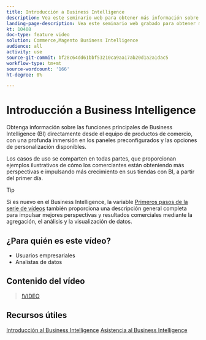 ```yaml
---
title: Introducción a Business Intelligence
description: Vea este seminario web para obtener más información sobre las funciones principales de Business Intelligence para su tienda de Adobe Commerce o Magento Open Source.
landing-page-description: Vea este seminario web grabado para obtener más información sobre las principales funciones de Business Intelligence para su tienda de Adobe Commerce o Magento Open Source.
kt: 10408
doc-type: feature video
solution: Commerce,Magento Business Intelligence
audience: all
activity: use
source-git-commit: bf28c64dd61bbf53210ca9aa17ab20d1a2a1dac5
workflow-type: tm+mt
source-wordcount: '166'
ht-degree: 0%

---
```


# Introducción a Business Intelligence

Obtenga información sobre las funciones principales de Business Intelligence (BI) directamente desde el equipo de productos de comercio, con una profunda inmersión en los paneles preconfigurados y las opciones de personalización disponibles.

Los casos de uso se comparten en todas partes, que proporcionan ejemplos ilustrativos de cómo los comerciantes están obteniendo más perspectivas e impulsando más crecimiento en sus tiendas con BI, a partir del primer día.

>[!TIP]
>
>Si es nuevo en el Business Intelligence, la variable [Primeros pasos de la serie de vídeos](./../1-overview.md) también proporciona una descripción general completa para impulsar mejores perspectivas y resultados comerciales mediante la agregación, el análisis y la visualización de datos.

## ¿Para quién es este vídeo?

- Usuarios empresariales
- Analistas de datos

## Contenido del vídeo

>[!VIDEO](https://video.tv.adobe.com/v/342501?quality=12&learn=on)

## Recursos útiles

[Introducción al Business Intelligence](https://docs.magento.com/mbi/getting-started/getting-started.html)
[Asistencia al Business Intelligence](https://support.magento.com/hc/en-us/articles/360016730811)
